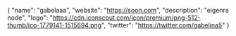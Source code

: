 {
  "name": "gabelaaa",
  "website": "https://soon.com",
  "description": "eigenra node",
  "logo": "https://cdn.iconscout.com/icon/premium/png-512-thumb/ico-1779141-1515694.png",
  "twitter": "https://twitter.com/gabelina5"
}
